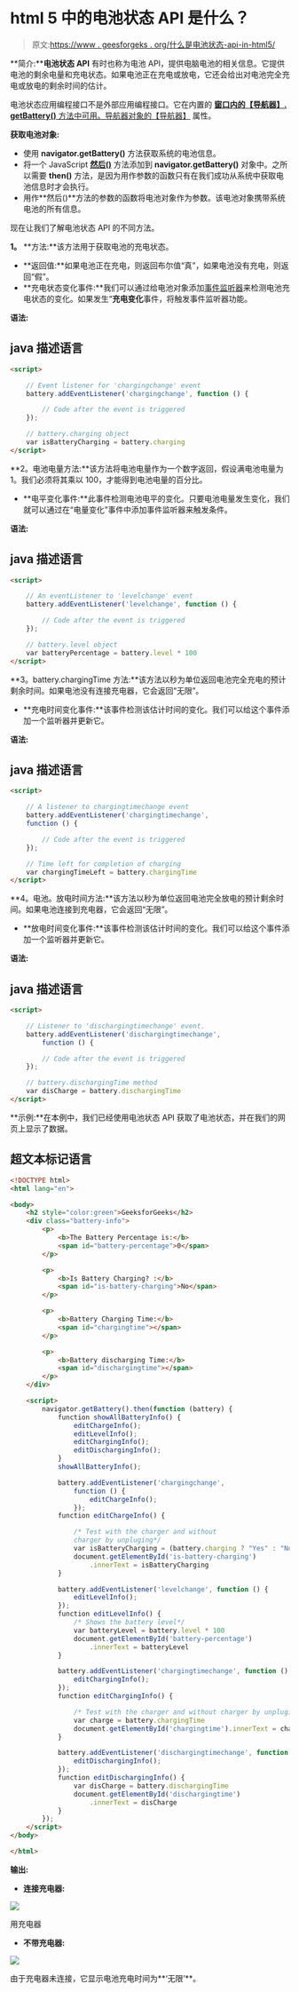 # html 5 中的电池状态 API 是什么？

> 原文:[https://www . geesforgeks . org/什么是电池状态-api-in-html5/](https://www.geeksforgeeks.org/what-is-the-battery-status-api-in-html5/)

**简介:****电池状态 API** 有时也称为电池 API，提供电脑电池的相关信息。它提供电池的剩余电量和充电状态。如果电池正在充电或放电，它还会给出对电池完全充电或放电的剩余时间的估计。

电池状态应用编程接口不是外部应用编程接口。它在内置的 [**窗口内的【导航器】. getBattery()** 方法中可用。导航器对象的【导航器】](https://www.geeksforgeeks.org/html-dom-window-navigator-property/) 属性。

**获取电池对象:**

*   使用 **navigator.getBattery()** 方法获取系统的电池信息。
*   将一个 JavaScript [**然后()**](https://www.geeksforgeeks.org/why-we-use-then-method-in-javascript/) 方法添加到 **navigator.getBattery()** 对象中。之所以需要 **then()** 方法，是因为用作参数的函数只有在我们成功从系统中获取电池信息时才会执行。
*   用作**然后()**方法的参数的函数将电池对象作为参数。该电池对象携带系统电池的所有信息。

现在让我们了解电池状态 API 的不同方法。

**1。** **方法:**该方法用于获取电池的充电状态。

*   **返回值:**如果电池正在充电，则返回布尔值“真”，如果电池没有充电，则返回“假”。
*   **充电状态变化事件:**我们可以通过给电池对象添加[事件监听器](https://www.geeksforgeeks.org/javascript-addeventlistener-with-examples/)来检测电池充电状态的变化。如果发生“**充电变化**事件，将触发事件监听器功能。

**语法:**

## java 描述语言

```html
<script>

    // Event listener for 'chargingchange' event
    battery.addEventListener('chargingchange', function () {

        // Code after the event is triggered
    });

    // battery.charging object
    var isBatteryCharging = battery.charging
</script>
```

**2。电池电量方法:**该方法将电池电量作为一个数字返回，假设满电池电量为 1。我们必须将其乘以 100，才能得到电池电量的百分比。

*   **电平变化事件:**此事件检测电池电平的变化。只要电池电量发生变化，我们就可以通过在“电量变化”事件中添加事件监听器来触发条件。

**语法:**

## java 描述语言

```html
<script>

    // An eventListener to 'levelchange' event
    battery.addEventListener('levelchange', function () {

        // Code after the event is triggered
    });

    // battery.level object
    var batteryPercentage = battery.level * 100
</script>
```

**3。battery.chargingTime 方法:**该方法以秒为单位返回电池完全充电的预计剩余时间。如果电池没有连接充电器，它会返回“无限”。

*   **充电时间变化事件:**该事件检测该估计时间的变化。我们可以给这个事件添加一个监听器并更新它。

**语法:**

## java 描述语言

```html
<script>

    // A listener to chargingtimechange event
    battery.addEventListener('chargingtimechange', 
    function () {

        // Code after the event is triggered
    });

    // Time left for completion of charging
    var chargingTimeLeft = battery.chargingTime
</script>
```

**4。电池。放电时间方法:**该方法以秒为单位返回电池完全放电的预计剩余时间。如果电池连接到充电器，它会返回“无限”。

*   **放电时间变化事件:**该事件检测该估计时间的变化。我们可以给这个事件添加一个监听器并更新它。

**语法:**

## java 描述语言

```html
<script>

    // Listener to 'dischargingtimechange' event.
    battery.addEventListener('dischargingtimechange', 
        function () {

        // Code after the event is triggered
    });

    // battery.dischargingTime method
    var disCharge = battery.dischargingTime
</script>
```

**示例:**在本例中，我们已经使用电池状态 API 获取了电池状态，并在我们的网页上显示了数据。

## 超文本标记语言

```html
<!DOCTYPE html>
<html lang="en">

<body>
    <h2 style="color:green">GeeksforGeeks</h2>
    <div class="battery-info">
        <p>
            <b>The Battery Percentage is:</b>
            <span id="battery-percentage">0</span>
        </p>

        <p>
            <b>Is Battery Charging? :</b>
            <span id="is-battery-charging">No</span>
        </p>

        <p>
            <b>Battery Charging Time:</b>
            <span id="chargingtime"></span>
        </p>

        <p>
            <b>Battery discharging Time:</b>
            <span id="dischargingtime"></span>
        </p>
    </div>

    <script>
        navigator.getBattery().then(function (battery) {
            function showAllBatteryInfo() {
                editChargeInfo();
                editLevelInfo();
                editChargingInfo();
                editDischargingInfo();
            }
            showAllBatteryInfo();

            battery.addEventListener('chargingchange',
                function () {
                    editChargeInfo();
                });
            function editChargeInfo() {

                /* Test with the charger and without 
                charger by unpluging*/
                var isBatteryCharging = (battery.charging ? "Yes" : "No")
                document.getElementById('is-battery-charging')
                    .innerText = isBatteryCharging
            }

            battery.addEventListener('levelchange', function () {
                editLevelInfo();
            });
            function editLevelInfo() {
                /* Shows the battery level*/
                var batteryLevel = battery.level * 100
                document.getElementById('battery-percentage')
                    .innerText = batteryLevel
            }

            battery.addEventListener('chargingtimechange', function () {
                editChargingInfo();
            });
            function editChargingInfo() {

                /* Test with the charger and without charger by unpluging*/
                var charge = battery.chargingTime
                document.getElementById('chargingtime').innerText = charge
            }

            battery.addEventListener('dischargingtimechange', function () {
                editDischargingInfo();
            });
            function editDischargingInfo() {
                var disCharge = battery.dischargingTime
                document.getElementById('dischargingtime')
                    .innerText = disCharge
            }
        });
    </script>
</body>

</html>
```

**输出:**

*   **连接充电器:**

![](img/ac0fe6fe245349772ffc06b945bc4b3f.png)

用充电器

*   **不带充电器:**

![](img/6c4ff460242d3938a450e222f3a36ae7.png)

由于充电器未连接，它显示电池充电时间为**‘无限’**。